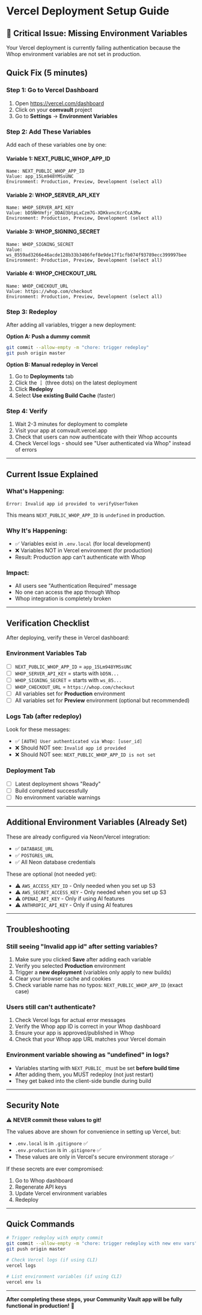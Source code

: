 # Vercel Deployment Setup Guide

## 🚨 Critical Issue: Missing Environment Variables

Your Vercel deployment is currently failing authentication because the Whop environment variables are not set in production.

## Quick Fix (5 minutes)

### Step 1: Go to Vercel Dashboard

1. Open https://vercel.com/dashboard
2. Click on your **comvault** project
3. Go to **Settings** → **Environment Variables**

### Step 2: Add These Variables

Add each of these variables one by one:

#### Variable 1: NEXT_PUBLIC_WHOP_APP_ID
```
Name: NEXT_PUBLIC_WHOP_APP_ID
Value: app_15Lm948YMSsUNC
Environment: Production, Preview, Development (select all)
```

#### Variable 2: WHOP_SERVER_API_KEY
```
Name: WHOP_SERVER_API_KEY
Value: bD5NHVmfjr_ODAU3btpLxCzm7G-XDKkvncXcrCcA3Rw
Environment: Production, Preview, Development (select all)
```

#### Variable 3: WHOP_SIGNING_SECRET
```
Name: WHOP_SIGNING_SECRET
Value: ws_8559ad3266e46acde128b33b3406fef8e9de17f1cfb074f93789ecc399997bee
Environment: Production, Preview, Development (select all)
```

#### Variable 4: WHOP_CHECKOUT_URL
```
Name: WHOP_CHECKOUT_URL
Value: https://whop.com/checkout
Environment: Production, Preview, Development (select all)
```

### Step 3: Redeploy

After adding all variables, trigger a new deployment:

**Option A: Push a dummy commit**
```bash
git commit --allow-empty -m "chore: trigger redeploy"
git push origin master
```

**Option B: Manual redeploy in Vercel**
1. Go to **Deployments** tab
2. Click the **⋮** (three dots) on the latest deployment
3. Click **Redeploy**
4. Select **Use existing Build Cache** (faster)

### Step 4: Verify

1. Wait 2-3 minutes for deployment to complete
2. Visit your app at comvault.vercel.app
3. Check that users can now authenticate with their Whop accounts
4. Check Vercel logs - should see "User authenticated via Whop" instead of errors

---

## Current Issue Explained

### What's Happening:
```
Error: Invalid app id provided to verifyUserToken
```

This means `NEXT_PUBLIC_WHOP_APP_ID` is `undefined` in production.

### Why It's Happening:
- ✅ Variables exist in `.env.local` (for local development)
- ❌ Variables NOT in Vercel environment (for production)
- Result: Production app can't authenticate with Whop

### Impact:
- All users see "Authentication Required" message
- No one can access the app through Whop
- Whop integration is completely broken

---

## Verification Checklist

After deploying, verify these in Vercel dashboard:

### Environment Variables Tab
- [ ] `NEXT_PUBLIC_WHOP_APP_ID` = `app_15Lm948YMSsUNC`
- [ ] `WHOP_SERVER_API_KEY` = starts with `bD5N...`
- [ ] `WHOP_SIGNING_SECRET` = starts with `ws_85...`
- [ ] `WHOP_CHECKOUT_URL` = `https://whop.com/checkout`
- [ ] All variables set for **Production** environment
- [ ] All variables set for **Preview** environment (optional but recommended)

### Logs Tab (after redeploy)
Look for these messages:
- ✅ `[AUTH] User authenticated via Whop: [user_id]`
- ❌ Should NOT see: `Invalid app id provided`
- ❌ Should NOT see: `NEXT_PUBLIC_WHOP_APP_ID is not set`

### Deployment Tab
- [ ] Latest deployment shows "Ready"
- [ ] Build completed successfully
- [ ] No environment variable warnings

---

## Additional Environment Variables (Already Set)

These are already configured via Neon/Vercel integration:
- ✅ `DATABASE_URL`
- ✅ `POSTGRES_URL`
- ✅ All Neon database credentials

These are optional (not needed yet):
- ⚠️ `AWS_ACCESS_KEY_ID` - Only needed when you set up S3
- ⚠️ `AWS_SECRET_ACCESS_KEY` - Only needed when you set up S3
- ⚠️ `OPENAI_API_KEY` - Only if using AI features
- ⚠️ `ANTHROPIC_API_KEY` - Only if using AI features

---

## Troubleshooting

### Still seeing "Invalid app id" after setting variables?
1. Make sure you clicked **Save** after adding each variable
2. Verify you selected **Production** environment
3. Trigger a **new deployment** (variables only apply to new builds)
4. Clear your browser cache and cookies
5. Check variable name has no typos: `NEXT_PUBLIC_WHOP_APP_ID` (exact case)

### Users still can't authenticate?
1. Check Vercel logs for actual error messages
2. Verify the Whop app ID is correct in your Whop dashboard
3. Ensure your app is approved/published in Whop
4. Check that your Whop app URL matches your Vercel domain

### Environment variable showing as "undefined" in logs?
- Variables starting with `NEXT_PUBLIC_` must be set **before build time**
- After adding them, you MUST redeploy (not just restart)
- They get baked into the client-side bundle during build

---

## Security Note

⚠️ **NEVER commit these values to git!**

The values above are shown for convenience in setting up Vercel, but:
- `.env.local` is in `.gitignore` ✅
- `.env.production` is in `.gitignore` ✅
- These values are only in Vercel's secure environment storage ✅

If these secrets are ever compromised:
1. Go to Whop dashboard
2. Regenerate API keys
3. Update Vercel environment variables
4. Redeploy

---

## Quick Commands

```bash
# Trigger redeploy with empty commit
git commit --allow-empty -m "chore: trigger redeploy with new env vars"
git push origin master

# Check Vercel logs (if using CLI)
vercel logs

# List environment variables (if using CLI)
vercel env ls
```

---

**After completing these steps, your Community Vault app will be fully functional in production!** 🎉
